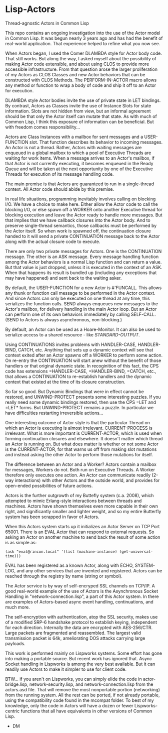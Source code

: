 # Lisp-Actors
Thread-agnostic Actors in Common Lisp

This repo contains an ongoing investigation into the use of the Actor model in Common Lisp. It was begun nearly 3 years ago and has had the benefit of real-world application. That experience helped to refine what you now see. 

When Actors began, I used the Comer DLAMBDA style for Actor body code. That still works. But along the way, I asked myself about the possibility of making Actor code extensible, and about using CLOS to provide more accessible infrastructure. From that question arose the larger proliferation of my Actors as CLOS Classes and new Actor behaviors that can be constructed with CLOS Methods. The PERFORM-IN-ACTOR macro allows any method or function to wrap a body of code and ship it off to an Actor for execution. 

DLAMBDA style Actor bodies invite the use of private state in LET bindings. By contrast, Actors as Classes invite the use of Instance Slots for state information. Slots are not hidden from view, but an informal agreement should be that only the Actor itself can mutate that state. As with much of Common Lisp, I think this exposure of information can be beneficial. But with freedom comes responsibility...

Actors are Class Instances with a mailbox for sent messages and a USER-FUNCTION slot. That function describes its behavior to incoming messages. An Actor is not a thread. Rather, Actors with waiting messages are enqueued in a global mailbox to which a pool of Executive Threads are waiting for work items. When a message arrives to an Actor's mailbox, if that Actor is not currently executing, it becomes enqueued in the Ready Queue and will be taken at the next opportunity by one of the Executive Threads for execution of its message handling code.

The main premise is that Actors are guaranteed to run in a single-thread context. All Actor code should abide by this premise.

In real life situations, programming inevitably involves calling on blocking I/O. We have a choice to make here. Either allow the Actor code to call the blocking I/O, or else spawn off a WORKER onto another Executive thread for blocking execution and leave the Actor ready to handle more messages. But that implies that we have callback closures into the Actor body. And to preserve single-thread semantics, those callbacks must be performed by the Actor itself. So when work is spawned off, the continuation closure handed to it will send a private CONTINUATION message back to the Actor along with the actual closure code to execute.

There are only two private messages for Actors. One is the CONTINUATION message. The other is an ASK message. Every message handling function among the Actor behaviors is a normal Lisp function and can return a value. But that value is just dropped, unless it is executed in the context of an ASK. When that happens its result is bundled up (including any exceptions that may have happened) and sent back to the waiting asker.

By default, the USER-FUNCTION for a new Actor is #'FUNCALL. This allows any thunk or function call message to be performed in the Actor context. And since Actors can only be executed on one thread at any time, this serializes the function calls. SEND always enqueues new messages to the Actor's mailbox, for delivery handling in the main Actor loop. But an Actor can perform one of its own behaviors immediately by calling SELF-CALL. (SEND to Actors is always asynchronous, non-blocking.)

By default, an Actor can be used as a Hoare-Monitor. It can also be used to serialize access to a shared resource - like *STANDARD-OUTPUT*.

Using CONTINUATIONS invites problems with HANDLER-CASE, HANDLER-BIND, CATCH, etc. Anything that sets up a dynamic context will see that context exited after an Actor spawns off a WORKER to perform some action. On re-entry the CONTINUATION will start anew without the benefit of those handlers or that original dynamic state. In recoginition of this fact, the CPS code has extensions =HANDLER-CASE, =HANDLER-BIND, =CATCH, etc., that allows a CONTINUATION to re-establish handlers and the dynamic context that existed at the time of its closure construction.

So far so good. But Dynamic Bindings that were in effect cannot be restored, and UNWIND-PROTECT presents some interesting puzzles. If you really need some dynamic bindings restored, then use the CPS =LET and =LET* forms. But UNWIND-PROTECT remains a puzzle. In particular we have difficulties restarting irreversible actions...

One interesting outcome of Actor style is that the particular Thread on which an Actor is executing is almost irrelevant. CURRENT-PROCESS is irrelevant. What is more important is CURRENT-ACTOR, which is used when forming continuation closures and elsewhere. It doesn't matter which thread an Actor is running on. But what does matter is whether or not some Actor is the CURRENT-ACTOR, for that warns us off from making slot mutations and instead asking the other Actor to perform those mutations for itself.

The difference between an Actor and a Worker? Actors contain a mailbox for messages, Workers do not. Both run on Executive Threads. A Worker therefore only executes one action. An Actor can communicate readily (2-way interactions) with other Actors and the outside world, and provides for open-ended possibilities of future actions.

Actors is the further outgrowth of my Buttefly system (c.a. 2008), which attempted to mimic Erlang-style interactions between threads and machines. Actors have shown themselves even more capable in their own right, and significantly smaller and lighter weight, and so my entire Butterfly system has been scrapped in favor of Actors. 

When this Actors system starts up it initializes an Actor Server on TCP Port 65001. There is an EVAL Actor that can respond to external requests. So asking an Actor on another machine to send back the result of some action is as simple as:

    (ask "eval@rincon.local" '(list (machine-instance) (get-universal-time)))
    
EVAL has been registered as a known Actor, along with ECHO, SYSTEM-LOG, and any other services that are invented and registered. Actors can be reached through the registry by name (string or symbol).

The Actor service is by way of self-encryped SSL channels on TCP/IP. A good real-world example of the use of Actors is the Asynchronous Socket Handling in "network-connection.lisp", a part of this Actor system. In there are examples of Actors-based async event handling, continuations, and much more. 

The self-encryption with authentication, atop the SSL security, makes use of a modified SRP-6 handshake protocol to establish keying, independent for each direction. Internally the data are encrypted with AES-256/CTR. Large packets are fragmented and reassembled. The largest valid transmission packet is 64k, ameliorating DOS attacks carrying large payloads.

This work is performed mainly on Lispworks systems. Some effort has gone into making a portable source. But recent work has ignored that. Async Socket handling in Lispworks is among the very best available. But it can readily use Actors to make it simpler to use for client code.

BTW... if you aren't on Lispworks, you can simply elide the code in actor-bridge.lisp, network-security.lisp, and network-connection.lisp from the actors.asd file. That will remove the most nonportable portion (networking) from the running system. All the rest can be ported, if not already portable, using the compatibility code found in the mcompat folder. To best of my knowledge, only the code in Actors will have a dozen or fewer Lispworks-centric functions that all have equivalents in other versions of Common Lisp.
- DM

